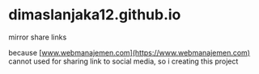 # dimaslanjaka12.github.io
mirror share links

because [www.webmanajemen.com](https://www.webmanajemen.com) cannot used for sharing link to social media, so i creating this project
